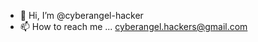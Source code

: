 - 👋 Hi, I’m @cyberangel-hacker
- 📫 How to reach me ...  cyberangel.hackers@gmail.com

<!---
cyberangel-hacker/cyberangel-hacker is a ✨ special ✨ repository because its `README.md` (this file) appears on your GitHub profile.
You can click the Preview link to take a look at your changes.
--->
